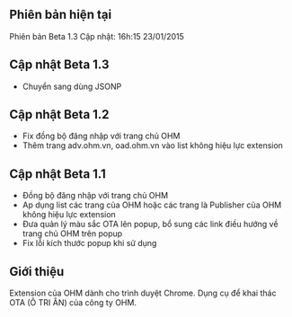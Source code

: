 ## Phiên bản hiện tại
Phiên bản Beta 1.3
Cập nhật: 16h:15 23/01/2015

## Cập nhật Beta 1.3
- Chuyển sang dùng JSONP

## Cập nhật Beta 1.2
- Fix đồng bộ đăng nhập với trang chủ OHM 
- Thêm trang adv.ohm.vn, oad.ohm.vn vào list không hiệu lực extension

## Cập nhật Beta 1.1
- Đồng bộ đăng nhập với trang chủ OHM
- Ap dụng list các trang của OHM hoặc các trang là Publisher của OHM không hiệu lực extension
- Đưa quản lý màu sắc OTA lên popup, bổ sung các link điều hướng về trang chủ OHM trên popup
- Fix lỗi kích thước popup khi sử dụng

## Giới thiệu
Extension của OHM dành cho trình duyệt Chrome. Dụng cụ để khai thác OTA (Ô TRI ÂN) của công ty OHM.
